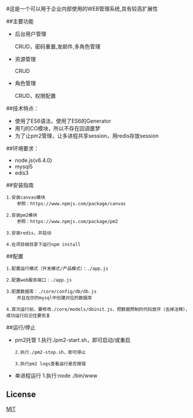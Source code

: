 #这是一个可以用于企业内部使用的WEB管理系统,具有较高扩展性

##主要功能

  * 后台用户管理

    CRUD，密码重置,发邮件,多角色管理
  * 资源管理
  
    CRUD
  * 角色管理
  
     CRUD，权限配置
   
##技术特点：

  * 使用了ES6语法，使用了ES6的Generator
  * 用Tj的CO模块，所以不存在回调噩梦
  * 为了让pm2管理，让多进程共享session，用redis存放session
   
##环境要求：

  * node.js(v6.4.0)
  * mysql5
  * edis3
   
##安装指南

    1.安装canvas模块
        参照：https://www.npmjs.com/package/canvas
        
    2.安装pm2模块
        参照：https://www.npmjs.com/package/pm2
        
    3.安装redis，并启动
    
    4.在项目根目录下运行npm install
    
##配置

    1.配置运行模式（开发模式/产品模式）：./app.js
    
    2.配置web服务端口：./app.js
    
    3.配置数据库：./core/config/db/db.js
        并且在你的mysql中创建对应的数据库
        
    4.首次运行前，要修改./core/models/dbinit.js，把数据预制的代码放开（去掉注释），成功运行后记住要恢复
    
##运行/停止

  * pm2托管
        1.执行./pm2-start.sh，即可启动/或重启

        2.执行./pm2-stop.sh，即可停止
        
        3.执行pm2 logs查看运行是否报错
        
  * 单进程运行
        1.执行:node ./bin/www
        
## License

  [MIT](LICENSE)

  
    
  
